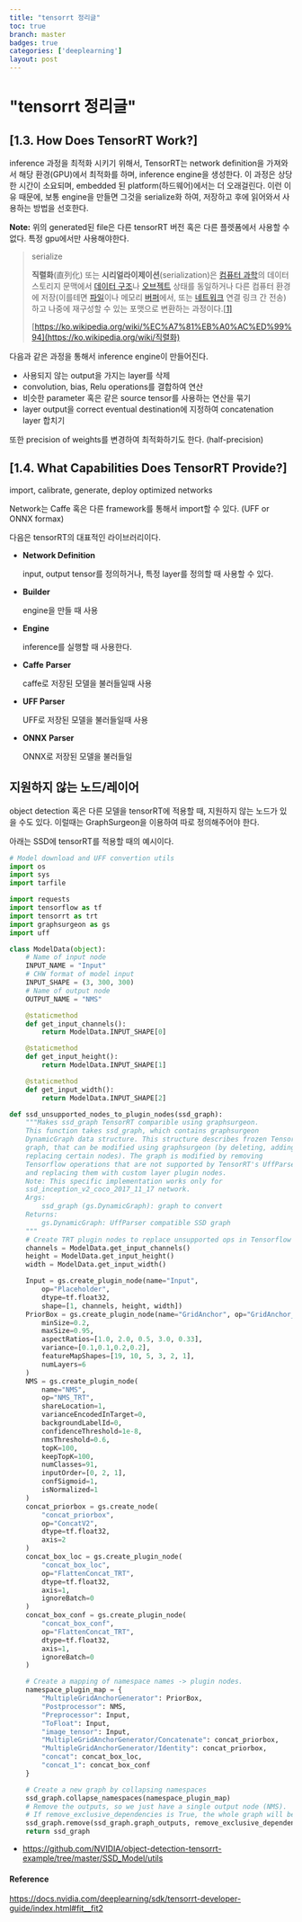 ```yaml
---
title: "tensorrt 정리글"
toc: true
branch: master
badges: true
categories: ['deeplearning']
layout: post
---
```


# "tensorrt 정리글"

## [1.3. How Does TensorRT Work?]



inference 과정을 최적화 시키기 위해서, TensorRT는 network definition을 가져와서 해당 환경(GPU)에서 최적화를 하며, inference engine을 생성한다. 이 과정은 상당한 시간이 소요되며, embedded 된 platform(하드웨어)에서는 더 오래걸린다. 이런 이유 때문에, 보통 engine을 만들면 그것을 serialize화 하여, 저장하고 후에 읽어와서 사용하는 방법을 선호한다.

**Note:** 위의 generated된 file은 다른 tensorRT 버전 혹은 다른 플렛폼에서 사용할 수 없다. 특정 gpu에서만 사용해야한다.

> serialize
>
> **직렬화**(直列化) 또는 **시리얼라이제이션**(serialization)은 [컴퓨터 과학](https://ko.wikipedia.org/wiki/컴퓨터_과학)의 데이터 스토리지 문맥에서 [데이터 구조](https://ko.wikipedia.org/wiki/데이터_구조)나 [오브젝트](https://ko.wikipedia.org/wiki/오브젝트) 상태를 동일하거나 다른 컴퓨터 환경에 저장(이를테면 [파일](https://ko.wikipedia.org/wiki/컴퓨터_파일)이나 메모리 [버퍼](https://ko.wikipedia.org/wiki/데이터_버퍼)에서, 또는 [네트워크](https://ko.wikipedia.org/wiki/컴퓨터_네트워크) 연결 링크 간 전송)하고 나중에 재구성할 수 있는 포맷으로 변환하는 과정이다.[[1\]](https://ko.wikipedia.org/wiki/직렬화#cite_note-1)
>
> [https://ko.wikipedia.org/wiki/%EC%A7%81%EB%A0%AC%ED%99%94](https://ko.wikipedia.org/wiki/직렬화)



다음과 같은 과정을 통해서 inference engine이 만들어진다.

- 사용되지 않는 output을 가지는 layer를 삭제
- convolution, bias, Relu operations를 결합하여 연산
- 비슷한 parameter 혹은 같은 source tensor를 사용하는 연산을 묶기
- layer output을 correct eventual destination에 지정하여 concatenation layer 합치기



또한 precision of weights를 변경하여 최적화하기도 한다. (half-precision)



## [1.4. What Capabilities Does TensorRT Provide?]



import, calibrate, generate, deploy optimized networks



Network는 Caffe 혹은 다른 framework를 통해서 import할 수 있다. (UFF or ONNX formax)

다음은 tensorRT의 대표적인 라이브러리이다.



- **Network Definition**

  input, output tensor를 정의하거나, 특정 layer를 정의할 때 사용할 수 있다.

- **Builder**

  engine을 만들 때 사용

- **Engine**

  inference를 실행할 때 사용한다.

- **Caffe** **Parser**

  caffe로 저장된 모델을 불러들일때 사용

- **UFF Parser**

  UFF로 저장된 모델을 불러들일때 사용

- **ONNX** **Parser**

  ONNX로 저장된 모델을 불러들일





## 지원하지 않는 노드/레이어

object detection 혹은 다른 모델을 tensorRT에 적용할 때, 지원하지 않는 노드가 있을 수도 있다. 이럴때는  GraphSurgeon을 이용하여 따로 정의해주어야 한다.



아래는 SSD에 tensorRT를 적용할 때의 예시이다.

```python
# Model download and UFF convertion utils
import os
import sys
import tarfile

import requests
import tensorflow as tf
import tensorrt as trt
import graphsurgeon as gs
import uff

class ModelData(object):
    # Name of input node
    INPUT_NAME = "Input"
    # CHW format of model input
    INPUT_SHAPE = (3, 300, 300)
    # Name of output node
    OUTPUT_NAME = "NMS"

    @staticmethod
    def get_input_channels():
        return ModelData.INPUT_SHAPE[0]

    @staticmethod
    def get_input_height():
        return ModelData.INPUT_SHAPE[1]

    @staticmethod
    def get_input_width():
        return ModelData.INPUT_SHAPE[2]

def ssd_unsupported_nodes_to_plugin_nodes(ssd_graph):
    """Makes ssd_graph TensorRT comparible using graphsurgeon.
    This function takes ssd_graph, which contains graphsurgeon
    DynamicGraph data structure. This structure describes frozen Tensorflow
    graph, that can be modified using graphsurgeon (by deleting, adding,
    replacing certain nodes). The graph is modified by removing
    Tensorflow operations that are not supported by TensorRT's UffParser
    and replacing them with custom layer plugin nodes.
    Note: This specific implementation works only for
    ssd_inception_v2_coco_2017_11_17 network.
    Args:
        ssd_graph (gs.DynamicGraph): graph to convert
    Returns:
        gs.DynamicGraph: UffParser compatible SSD graph
    """
    # Create TRT plugin nodes to replace unsupported ops in Tensorflow graph
    channels = ModelData.get_input_channels()
    height = ModelData.get_input_height()
    width = ModelData.get_input_width()

    Input = gs.create_plugin_node(name="Input",
        op="Placeholder",
        dtype=tf.float32,
        shape=[1, channels, height, width])
    PriorBox = gs.create_plugin_node(name="GridAnchor", op="GridAnchor_TRT",
        minSize=0.2,
        maxSize=0.95,
        aspectRatios=[1.0, 2.0, 0.5, 3.0, 0.33],
        variance=[0.1,0.1,0.2,0.2],
        featureMapShapes=[19, 10, 5, 3, 2, 1],
        numLayers=6
    )
    NMS = gs.create_plugin_node(
        name="NMS",
        op="NMS_TRT",
        shareLocation=1,
        varianceEncodedInTarget=0,
        backgroundLabelId=0,
        confidenceThreshold=1e-8,
        nmsThreshold=0.6,
        topK=100,
        keepTopK=100,
        numClasses=91,
        inputOrder=[0, 2, 1],
        confSigmoid=1,
        isNormalized=1
    )
    concat_priorbox = gs.create_node(
        "concat_priorbox",
        op="ConcatV2",
        dtype=tf.float32,
        axis=2
    )
    concat_box_loc = gs.create_plugin_node(
        "concat_box_loc",
        op="FlattenConcat_TRT",
        dtype=tf.float32,
        axis=1,
        ignoreBatch=0
    )
    concat_box_conf = gs.create_plugin_node(
        "concat_box_conf",
        op="FlattenConcat_TRT",
        dtype=tf.float32,
        axis=1,
        ignoreBatch=0
    )

    # Create a mapping of namespace names -> plugin nodes.
    namespace_plugin_map = {
        "MultipleGridAnchorGenerator": PriorBox,
        "Postprocessor": NMS,
        "Preprocessor": Input,
        "ToFloat": Input,
        "image_tensor": Input,
        "MultipleGridAnchorGenerator/Concatenate": concat_priorbox,
        "MultipleGridAnchorGenerator/Identity": concat_priorbox,
        "concat": concat_box_loc,
        "concat_1": concat_box_conf
    }

    # Create a new graph by collapsing namespaces
    ssd_graph.collapse_namespaces(namespace_plugin_map)
    # Remove the outputs, so we just have a single output node (NMS).
    # If remove_exclusive_dependencies is True, the whole graph will be removed!
    ssd_graph.remove(ssd_graph.graph_outputs, remove_exclusive_dependencies=False)
    return ssd_graph
```





- https://github.com/NVIDIA/object-detection-tensorrt-example/tree/master/SSD_Model/utils



#### Reference 

https://docs.nvidia.com/deeplearning/sdk/tensorrt-developer-guide/index.html#fit__fit2